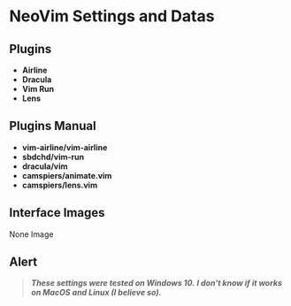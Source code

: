 # NeoVim Settings and Datas

## Plugins
* **Airline** 
* **Dracula**
* **Vim Run**
* **Lens**

## Plugins Manual
* **vim-airline/vim-airline**
* **sbdchd/vim-run**
* **dracula/vim**
* **camspiers/animate.vim**
* **camspiers/lens.vim**


## Interface Images
None Image

## Alert

> ***These settings were tested on Windows 10.***
> ***I don't know if it works on MacOS and Linux (I believe so).***

